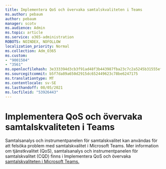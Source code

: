 ```yaml
---
title: Implementera QoS och övervaka samtalskvaliteten i Teams
ms.author: pebaum
author: pebaum
manager: scotv
ms.audience: Admin
ms.topic: article
ms.service: o365-administration
ROBOTS: NOINDEX, NOFOLLOW
localization_priority: Normal
ms.collection: Adm_O365
ms.custom:
- "9001504"
- "3561"
ms.openlocfilehash: 3e333394d3cb3f91ad48f3b443987fba23c7c2a5245b31555ef07ccf09e46be4
ms.sourcegitcommit: b5f7da89a650d2915dc652449623c78be6247175
ms.translationtype: MT
ms.contentlocale: sv-SE
ms.lasthandoff: 08/05/2021
ms.locfileid: "53926443"
---
```

# <a name="implement-qos-and-monitor-call-quality-in-teams"></a>Implementera QoS och övervaka samtalskvaliteten i Teams

Samtalsanalys och instrumentpanelen för samtalskvalitet kan användas för att felsöka problem med samtalskvalitet i Microsoft Teams. Mer information om tjänstkvalitet (QoS), samtalsanalys och instrumentpanelen för samtalskvalitet (CQD) finns i Implementera QoS och övervaka [samtalskvaliteten i Microsoft Teams.](https://docs.microsoft.com/microsoftteams/monitor-call-quality-qos) 
